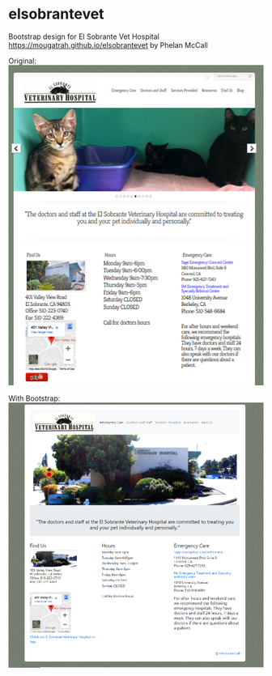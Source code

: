 # elsobrantevet

Bootstrap design for El Sobrante Vet Hospital
https://mougatrah.github.io/elsobrantevet
by Phelan McCall

Original:  
![original](./assets/images/original.png)  

With Bootstrap:  
![updated](./assets/images/updated.png)


